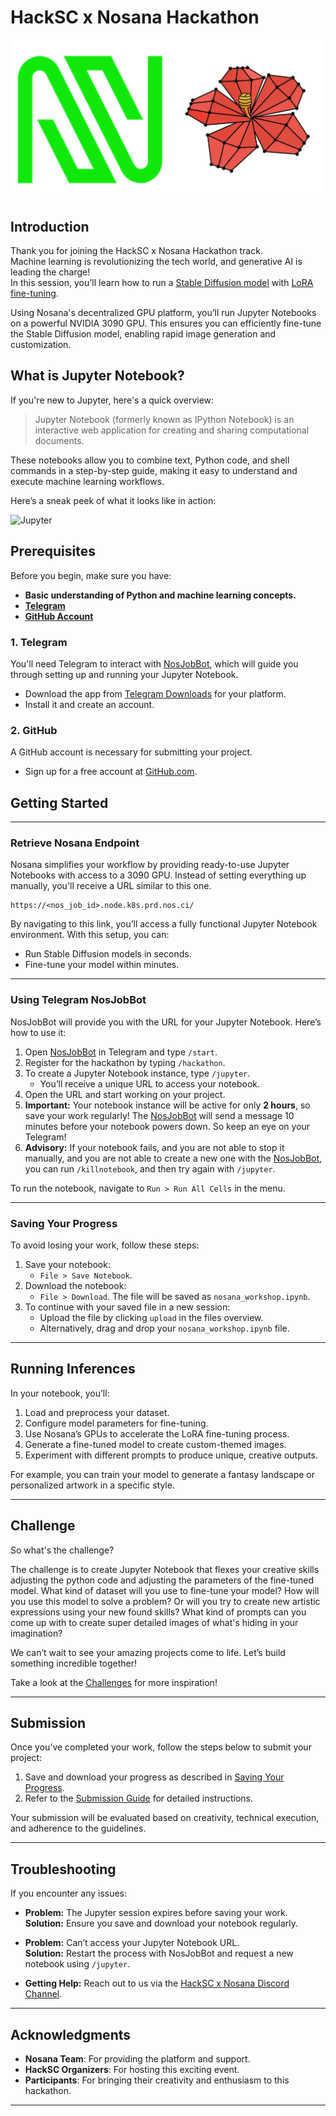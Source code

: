 # HackSC x Nosana Hackathon

![Nosana x HackSC](./assets/combined_nosana_hacksc.png)

## Introduction

Thank you for joining the HackSC x Nosana Hackathon track.  
Machine learning is revolutionizing the tech world, and generative AI is leading the charge!  
In this session, you'll learn how to run a [Stable Diffusion model](https://en.wikipedia.org/wiki/Stable_Diffusion) with [LoRA fine-tuning](https://www.databricks.com/blog/efficient-fine-tuning-lora-guide-llms). 

Using Nosana's decentralized GPU platform, you’ll run Jupyter Notebooks on a powerful NVIDIA 3090 GPU. 
This ensures you can efficiently fine-tune the Stable Diffusion model, enabling rapid image generation and customization.

## What is Jupyter Notebook?

If you're new to Jupyter, here's a quick overview:

> Jupyter Notebook (formerly known as IPython Notebook) is an interactive web application for creating and sharing computational documents.

These notebooks allow you to combine text, Python code, and shell commands in a step-by-step guide, making it easy to understand and execute machine learning workflows.

Here’s a sneak peek of what it looks like in action:

![Jupyter](https://docs.nosana.io/assets/jupyter-CLXWp4Wp.gif)

## Prerequisites

Before you begin, make sure you have:

- **Basic understanding of Python and machine learning concepts.**
- **[Telegram](https://telegram.org/)**
- **[GitHub Account](https://github.com)**

### **1. Telegram**

You'll need Telegram to interact with [NosJobBot](https://t.me/NosJobBot), which will guide you through setting up and running your Jupyter Notebook.

- Download the app from [Telegram Downloads](https://telegram.org/) for your platform.
- Install it and create an account.

### **2. GitHub**

A GitHub account is necessary for submitting your project.

- Sign up for a free account at [GitHub.com](https://github.com).

## Getting Started

---

### Retrieve Nosana Endpoint

Nosana simplifies your workflow by providing ready-to-use Jupyter Notebooks with access to a 3090 GPU. 
Instead of setting everything up manually, you'll receive a URL similar to this one.

```
https://<nos_job_id>.node.k8s.prd.nos.ci/
```

By navigating to this link, you’ll access a fully functional Jupyter Notebook environment. 
With this setup, you can:

- Run Stable Diffusion models in seconds.
- Fine-tune your model within minutes.

---

### Using Telegram NosJobBot

NosJobBot will provide you with the URL for your Jupyter Notebook. 
Here’s how to use it:

1. Open [NosJobBot](https://t.me/NosJobBot) in Telegram and type `/start`.
2. Register for the hackathon by typing `/hackathon`.
3. To create a Jupyter Notebook instance, type `/jupyter`.  
   - You’ll receive a unique URL to access your notebook.
4. Open the URL and start working on your project.
5. **Important:** Your notebook instance will be active for only **2 hours**, so save your work regularly! The [NosJobBot](https://t.me/NosJobBot) will send a message 10 minutes before your notebook powers down. So keep an eye on your Telegram!
6. **Advisory:** If your notebook fails, and you are not able to stop it manually, and you are not able to create a new one with the [NosJobBot](https://t.me/NosJobBot), you can run `/killnotebook`, and then try again with `/jupyter`.

To run the notebook, navigate to `Run > Run All Cells` in the menu.

---

### Saving Your Progress

To avoid losing your work, follow these steps:

1. Save your notebook:
   - `File > Save Notebook`.
2. Download the notebook:
   - `File > Download`. The file will be saved as `nosana_workshop.ipynb`.
3. To continue with your saved file in a new session:
   - Upload the file by clicking `upload` in the files overview.
   - Alternatively, drag and drop your `nosana_workshop.ipynb` file.

---

## Running Inferences

In your notebook, you’ll:

1. Load and preprocess your dataset.
2. Configure model parameters for fine-tuning.
3. Use Nosana’s GPUs to accelerate the LoRA fine-tuning process.
4. Generate a fine-tuned model to create custom-themed images.
5. Experiment with different prompts to produce unique, creative outputs.

For example, you can train your model to generate a fantasy landscape or personalized artwork in a specific style.

---

## Challenge

So what's the challenge?

The challenge is to create Jupyter Notebook that flexes your creative skills adjusting the python code and adjusting the parameters of the fine-tuned model.
What kind of dataset will you use to fine-tune your model?
How will you use this model to solve a problem?
Or will you try to create new artistic expressions using your new found skills?
What kind of prompts can you come up with to create super detailed images of what's hiding in your imagination?

We can’t wait to see your amazing projects come to life. Let’s build something incredible together!

Take a look at the [Challenges](./JudgingCriteria.md#6-challenges) for more inspiration!

---

## Submission

Once you’ve completed your work, follow the steps below to submit your project:

1. Save and download your progress as described in [Saving Your Progress](#saving-your-progress).
2. Refer to the [Submission Guide](./Submission.md) for detailed instructions.

Your submission will be evaluated based on creativity, technical execution, and adherence to the guidelines.

---

## Troubleshooting

If you encounter any issues:

- **Problem:** The Jupyter session expires before saving your work.  
  **Solution:** Ensure you save and download your notebook regularly.

- **Problem:** Can’t access your Jupyter Notebook URL.  
  **Solution:** Restart the process with NosJobBot and request a new notebook using `/jupyter`.

- **Getting Help:** Reach out to us via the [HackSC x Nosana Discord Channel](https://discord.com/channels/1298818387484610571/1303604638573924424).

---

## Acknowledgments

- **Nosana Team**: For providing the platform and support.
- **HackSC Organizers**: For hosting this exciting event.
- **Participants**: For bringing their creativity and enthusiasm to this hackathon.

---



